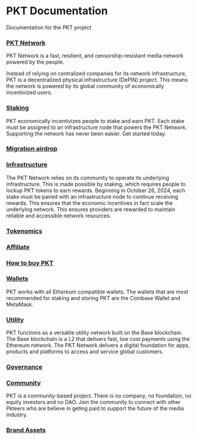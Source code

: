 # PKT Documentation
Documentation for the PKT project

### [PKT Network](network/what-is-network)
PKT Network is a fast, resilient, and censorship-resistant media network powered by the people.

Instead of relying on centralized companies for its network infrastructure, PKT is a decentralized physical infrastructure (DePIN) project. This means the network is powered by its global community of economically incentivized users.

### [Staking](stake/stake-earn)
PKT economically incentivizes people to stake and earn PKT. Each stake must be assigned to an infrastructure node that powers the PKT Network. Supporting the network has never been easier. Get started today.

### [Migration airdrop](airdrop)

### [Infrastructure](infra/infrastructure)
The PKT Network relies on its community to operate its underlying infrastructure. This is made possible by staking, which requires people to lockup PKT tokens to earn rewards. Beginning in October 26, 2024, each stake must be paired with an infrastructure node to continue receiving rewards. This ensures that the economic incentives in fact scale the underlying network. This ensures providers are rewarded to maintain reliable and accessible network resources.

### [Tokenomics](tokenomics/introduction)
### [Affiliate](affiliate)
### [How to buy PKT](buy-pkt-on-base)
### [Wallets](wallets)
PKT works with all Ethereum compatible wallets. The wallets that are most recommended for staking and storing PKT are the Coinbase Wallet and MetaMask.

### [Utility](utility)
PKT functions as a versatile utility network built on the Base blockchain. The Base blockchain is a L2 that delivers fast, low cost payments using the Ethereum network. The PKT Network delivers a digital foundation for apps, products and platforms to access and service global customers.

### [Governance](governance)

### [Community](community/code_of_conduct)
PKT is a community-based project. There is no company, no foundation, no equity investors and no DAO. Join the community to connect with other Pkteers who are believe in geting paid to support the future of the media industry.

### [Brand Assets](community/press-media-assets)